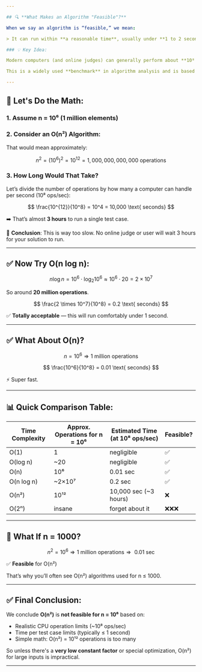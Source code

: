 ```yaml
---

## 🔍 **What Makes an Algorithm "Feasible"?**

When we say an algorithm is “feasible,” we mean:

> It can run within **a reasonable time**, usually under **1 to 2 seconds**, depending on the context (like competitive programming or user-facing software).

### 💡 Key Idea:

Modern computers (and online judges) can generally perform about **10⁸ operations per second**.

This is a widely used **benchmark** in algorithm analysis and is based on the CPU instruction processing speed (millions of instructions per second — MIPS).

---
```


## 🧮 Let's Do the Math:

### 1. **Assume n = 10⁶ (1 million elements)**

### 2. Consider an O(n²) Algorithm:

That would mean approximately:

$$
n^2 = (10^6)^2 = 10^{12} = 1,000,000,000,000 \text{ operations}
$$

### 3. How Long Would That Take?

Let’s divide the number of operations by how many a computer can handle per second (10⁸ ops/sec):

$$
\frac{10^{12}}{10^8} = 10^4 = 10,000 \text{ seconds}
$$

➡️ That’s almost **3 hours** to run a single test case.

🛑 **Conclusion**: This is way too slow. No online judge or user will wait 3 hours for your solution to run.

---

## ✅ Now Try O(n log n):

$$
n \log n = 10^6 \cdot \log_2 10^6 \approx 10^6 \cdot 20 = 2 \times 10^7
$$

So around **20 million operations**.

$$
\frac{2 \times 10^7}{10^8} = 0.2 \text{ seconds}
$$

✅ **Totally acceptable** — this will run comfortably under 1 second.

---

## ✅ What About O(n)?

$$
n = 10^6 \Rightarrow 1 \text{ million operations}
$$

$$
\frac{10^6}{10^8} = 0.01 \text{ seconds}
$$

⚡ Super fast.

---

## 📊 Quick Comparison Table:

| Time Complexity | Approx. Operations for n = 10⁶ | Estimated Time (at 10⁸ ops/sec) | Feasible? |
| --------------- | ------------------------------ | ------------------------------- | --------- |
| O(1)            | 1                              | negligible                      | ✅        |
| O(log n)        | \~20                           | negligible                      | ✅        |
| O(n)            | 10⁶                            | 0.01 sec                        | ✅        |
| O(n log n)      | \~2×10⁷                        | 0.2 sec                         | ✅        |
| O(n²)           | 10¹²                           | 10,000 sec (\~3 hours)          | ❌        |
| O(2ⁿ)           | insane                         | forget about it                 | ❌❌❌    |

---

## 🔁 What If n = 1000?

$$
n^2 = 10^6 \Rightarrow \text{1 million operations}
\Rightarrow \text{~0.01 sec}
$$

✅ **Feasible** for O(n²)

That’s why you’ll often see O(n²) algorithms used for n ≤ 1000.

---

## ✅ Final Conclusion:

We conclude **O(n²)** is **not feasible for n = 10⁶** based on:

- Realistic CPU operation limits (\~10⁸ ops/sec)
- Time per test case limits (typically ≤ 1 second)
- Simple math: O(n²) = 10¹² operations is too many

So unless there's a **very low constant factor** or special optimization, O(n²) for large inputs is impractical.

---
